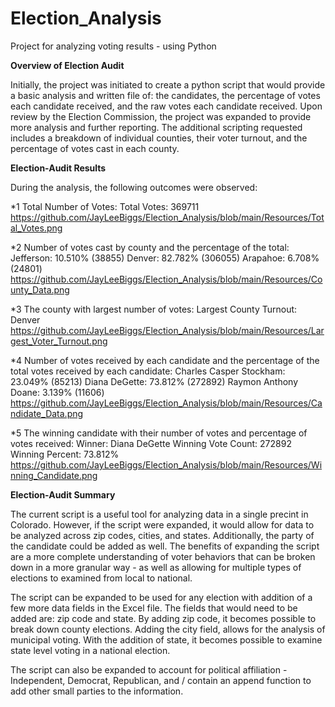# Election_Analysis
Project for analyzing voting results - using Python

**Overview of Election Audit**

Initially, the project was initiated to create a python script that would provide a basic analysis and written file of: the candidates, the percentage of votes each candidate received, and the raw votes each candidate received. Upon review by the Election Commission, the project was expanded to provide more analysis and further reporting. The additional scripting requested includes a breakdown of individual counties, their voter turnout, and the percentage of votes cast in each county. 

**Election-Audit Results**

During the analysis, the following outcomes were observed:

*1 Total Number of Votes:
Total Votes: 369711
https://github.com/JayLeeBiggs/Election_Analysis/blob/main/Resources/Total_Votes.png

*2 Number of votes cast by county and the percentage of the total:
Jefferson: 10.510% (38855)
Denver: 82.782% (306055)
Arapahoe: 6.708% (24801)
https://github.com/JayLeeBiggs/Election_Analysis/blob/main/Resources/County_Data.png

*3 The county with largest number of votes:
Largest County Turnout: Denver
https://github.com/JayLeeBiggs/Election_Analysis/blob/main/Resources/Largest_Voter_Turnout.png

*4 Number of votes received by each candidate and the percentage of the total votes received by each candidate:
Charles Casper Stockham: 23.049% (85213)
Diana DeGette: 73.812% (272892)
Raymon Anthony Doane: 3.139% (11606)
https://github.com/JayLeeBiggs/Election_Analysis/blob/main/Resources/Candidate_Data.png

*5 The winning candidate with their number of votes and percentage of votes received:
Winner: Diana DeGette
Winning Vote Count: 272892
Winning Percent: 73.812%
https://github.com/JayLeeBiggs/Election_Analysis/blob/main/Resources/Winning_Candidate.png



**Election-Audit Summary**

The current script is a useful tool for analyzing data in a single precint in Colorado. However, if the script were expanded, it would allow for data to be analyzed
across zip codes, cities, and states. Additionally, the party of the candidate could be added as well. The benefits of expanding the script are a more complete
understanding of voter behaviors that can be broken down in a more granular way - as well as allowing for multiple types of elections to examined from local to
national.

The script can be expanded to be used for any election with addition of a few more data fields in the Excel file. The fields that would need to be added are: zip 
code and state. By adding zip code, it becomes possible to break down county elections. Adding the city field, allows for the analysis of municipal voting. With the
addition of state, it becomes possible to examine state level voting in a national election. 

The script can also be expanded to account for political affiliation - Independent, Democrat, Republican, and / contain an append function to add other small parties
to the information. 
